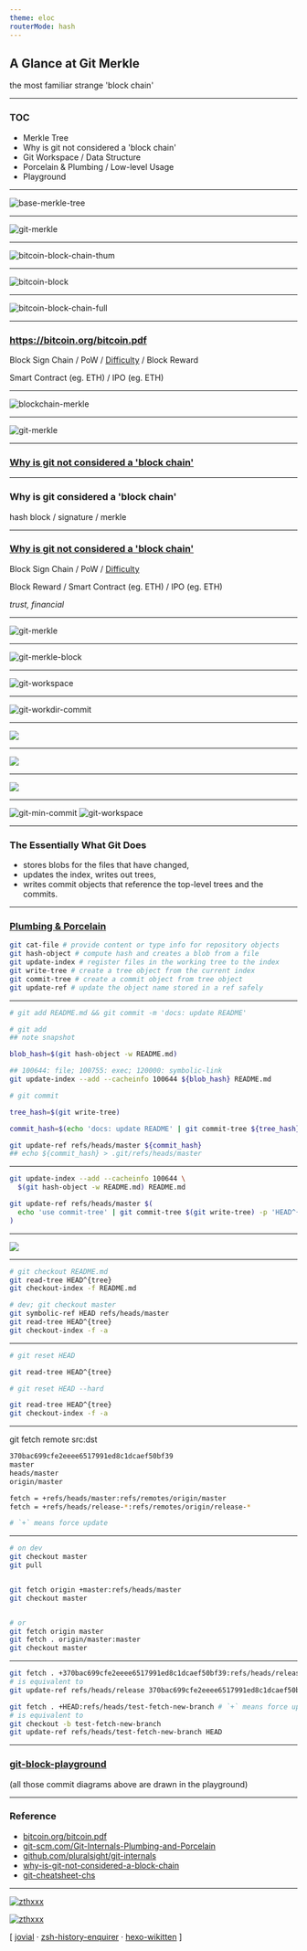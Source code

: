 ```yaml
---
theme: eloc
routerMode: hash
---
```


## A Glance at Git Merkle

the most familiar strange 'block chain'

---

### TOC

- Merkle Tree
- Why is git not considered a 'block chain'
- Git Workspace / Data Structure
- Porcelain & Plumbing / Low-level Usage
- Playground

---

![base-merkle-tree](/images/merkle-tree.png)

---

![git-merkle](/images/git-merkle-tree-full.png)

---

![bitcoin-block-chain-thum](/images/bitcoin-block-chain-thum.png)

---

![bitcoin-block](/images/bitcoin-block.png)

---

![bitcoin-block-chain-full](/images/bitcoin-block-chain-thum.png)

---

### https://bitcoin.org/bitcoin.pdf

Block Sign Chain / PoW / [Difficulty](https://learnmeabitcoin.com/beginners/difficulty) / Block Reward

Smart Contract (eg. ETH) / IPO (eg. ETH)

---

![blockchain-merkle](/images/merkle-tree-top-blockchain-interview-questions-edureka.png)

---

![git-merkle](/images/git-merkle-tree-full.png)

---

### [Why is git not considered a 'block chain'](https://stackoverflow.com/questions/46192377/why-is-git-not-considered-a-block-chain)

---

### Why is git considered a 'block chain'

hash block / signature / merkle

<!-- similarity -->

---

### [Why is git not considered a 'block chain'](https://stackoverflow.com/questions/46192377/why-is-git-not-considered-a-block-chain)

Block Sign Chain / PoW / [Difficulty](https://learnmeabitcoin.com/beginners/difficulty)

Block Reward / Smart Contract (eg. ETH) / IPO (eg. ETH)

*trust, financial*

---

![git-merkle](/images/git-merkle-tree-full.png)

---

![git-merkle-block](/images/git-merkle-tree-block.png)

---

![git-workspace](/images/git-workspace.png)

---

![git-workdir-commit](/images/git-workdir-commit.png)

---

![](/images/git-commit-data.png)

---


![](/images/git-tree-data.png)

---

![](/images/git-blob-data.png)

---

![git-min-commit](/images/git-min-commit.png)
![git-workspace](/images/git-workspace.png)

<style>
  p {
    @apply flex justify-center items-center;

    img {
      @apply max-w-4/5;
    }
  }
</style>

---

### The Essentially What Git Does

- stores blobs for the files that have changed,
- updates the index, writes out trees,
- writes commit objects that reference the top-level trees and the commits.

---

### [Plumbing & Porcelain](https://git-scm.com/book/en/v2/Git-Internals-Plumbing-and-Porcelain)

```bash
git cat-file # provide content or type info for repository objects
git hash-object # compute hash and creates a blob from a file
git update-index # register files in the working tree to the index
git write-tree # create a tree object from the current index
git commit-tree # create a commit object from tree object
git update-ref # update the object name stored in a ref safely
```

---

```bash
# git add README.md && git commit -m 'docs: update README'

# git add
## note snapshot

blob_hash=$(git hash-object -w README.md)

## 100644: file; 100755: exec; 120000: symbolic-link
git update-index --add --cacheinfo 100644 ${blob_hash} README.md

# git commit

tree_hash=$(git write-tree)

commit_hash=$(echo 'docs: update README' | git commit-tree ${tree_hash} -p 'HEAD^{commit}')

git update-ref refs/heads/master ${commit_hash}
## echo ${commit_hash} > .git/refs/heads/master
```

---

```bash
git update-index --add --cacheinfo 100644 \
  $(git hash-object -w README.md) README.md

git update-ref refs/heads/master $(
  echo 'use commit-tree' | git commit-tree $(git write-tree) -p 'HEAD^{commit}'
)
```

---

![](/images/git-checkout-stage.png)

---

```bash
# git checkout README.md
git read-tree HEAD^{tree}
git checkout-index -f README.md

# dev; git checkout master
git symbolic-ref HEAD refs/heads/master
git read-tree HEAD^{tree}
git checkout-index -f -a
```

---

```bash
# git reset HEAD

git read-tree HEAD^{tree}

# git reset HEAD --hard

git read-tree HEAD^{tree}
git checkout-index -f -a
```

---

git fetch remote src:dst

```bash
370bac699cfe2eeee6517991ed8c1dcaef50bf39
master
heads/master
origin/master

fetch = +refs/heads/master:refs/remotes/origin/master
fetch = +refs/heads/release-*:refs/remotes/origin/release-*

# `+` means force update
```

---

```bash
# on dev
git checkout master
git pull


git fetch origin +master:refs/heads/master
git checkout master


# or
git fetch origin master
git fetch . origin/master:master
git checkout master
```

---

```bash
git fetch . +370bac699cfe2eeee6517991ed8c1dcaef50bf39:refs/heads/release
# is equivalent to
git update-ref refs/heads/release 370bac699cfe2eeee6517991ed8c1dcaef50bf39

git fetch . +HEAD:refs/heads/test-fetch-new-branch # `+` means force update
# is equivalent to
git checkout -b test-fetch-new-branch
git update-ref refs/heads/test-fetch-new-branch HEAD
```

---

### [git-block-playground](https://docs.google.com/presentation/d/1sbYcDZV-_3a_1Yw9WxMiJZFgQJo6ZlD47Y-8lmKowFM/edit?usp=sharing)

(all those commit diagrams above are drawn in the playground)

---

### Reference

- [bitcoin.org/bitcoin.pdf](https://bitcoin.org/bitcoin.pdf)
- [git-scm.com/Git-Internals-Plumbing-and-Porcelain](https://git-scm.com/book/en/v2/Git-Internals-Plumbing-and-Porcelain)
- [github.com/pluralsight/git-internals](https://github.com/pluralsight/git-internals-pdf)
- [why-is-git-not-considered-a-block-chain](https://stackoverflow.com/questions/46192377/why-is-git-not-considered-a-block-chain)
- [git-cheatsheet-chs](https://amio.github.io/git-cheatsheet-chs/)

---

<a href="https://github.com/zthxxx" target="_blank" rel="noopener">
  <img
    alt="zthxxx"
    src="https://avatars.githubusercontent.com/u/15135943"
    class="w-52 h-52 rounded-full border-2 border-gray-300"
  />
</a>

[![zthxxx](https://badgen.net/badge/github/zthxxx/blue?icon=github&label&scale=2)](https://github.com/zthxxx)

[ [jovial](https://github.com/zthxxx/jovial) · [zsh-history-enquirer](https://github.com/zthxxx/zsh-history-enquirer) · [hexo-wikitten](https://github.com/zthxxx/hexo-theme-Wikitten) ]
